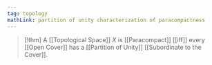 ```yaml
---
tag: topology
mathLink: partition of unity characterization of paracompactness
---
```

>[!thm]
>A [[Topological Space]] $X$ is [[Paracompact]] [[iff]] every [[Open Cover]] has a [[Partition of Unity]] [[Subordinate to the Cover]].


